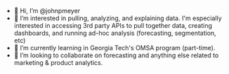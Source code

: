 - 👋 Hi, I’m @johnpmeyer
- 👀 I’m interested in pulling, analyzing, and explaining data. I'm especially interested in accessing 3rd party APIs to pull together data, creating dashboards, and running ad-hoc analysis (forecasting, segmentation, etc)
- 🌱 I’m currently learning in Georgia Tech's OMSA program (part-time).
- 💞️ I’m looking to collaborate on forecasting and anything else related to marketing & product analytics.

<!---
johnpmeyer/johnpmeyer is a ✨ special ✨ repository because its `README.md` (this file) appears on your GitHub profile.
You can click the Preview link to take a look at your changes.
--->
